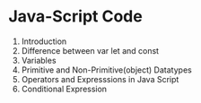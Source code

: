 # Java-Script Code
1. Introduction
1. Difference between var let and const
1. Variables
1. Primitive and Non-Primitive(object) Datatypes
1. Operators and Expresssions in Java Script
2. Conditional Expression
